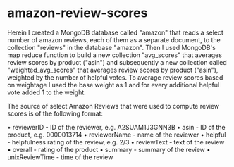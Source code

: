 # amazon-review-scores

Herein I created a MongoDB database called "amazon" that reads a select number of amazon reviews, each of them as a separate document, to the collection "reviews"  in the database "amazon".  Then I used MongoDB's map reduce function to build a new collection "avg_scores" that averages review scores by product ("asin") and subsequently a new collection called "weighted_avg_scores" that averages review scores by product ("asin"), weighted by the number of helpful votes. To average review scores based on weightage I used the base weight as 1 and for every additional helpful vote added 1 to the weight. 

The source of select Amazon Reviews that were used to compute review scores is of the following format:

• reviewerID - ID of the reviewer, e.g. A2SUAM1J3GNN3B
• asin - ID of the product, e.g. 0000013714
• reviewerName - name of the reviewer
• helpful - helpfulness rating of the review, e.g. 2/3
• reviewText - text of the review
• overall - rating of the product
• summary - summary of the review
• unixReviewTime - time of the review
